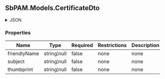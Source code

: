 
<h2 id="tocS_SbPAM.Models.CertificateDto">SbPAM.Models.CertificateDto</h2>

<a id="schemasbpam.models.certificatedto"></a>
<a id="schema_SbPAM.Models.CertificateDto"></a>
<a id="tocSsbpam.models.certificatedto"></a>
<a id="tocssbpam.models.certificatedto"></a>

<details><summary>JSON</summary>


```json
{
  "friendlyName": "string",
  "subject": "string",
  "thumbprint": "string"
}

```


</details>

### Properties

|Name|Type|Required|Restrictions|Description|
|---|---|---|---|---|
|friendlyName|string¦null|false|none|none|
|subject|string¦null|false|none|none|
|thumbprint|string¦null|false|none|none|


